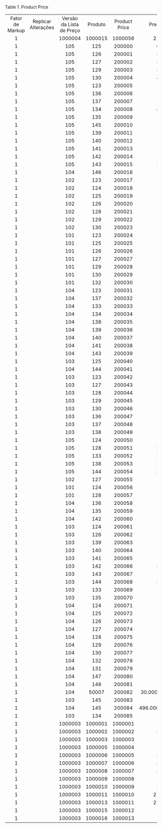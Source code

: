 <div id="d440570e1" class="table">

<div class="table-title">

Table 1. Product
Price

</div>

<div class="table-contents">

|                 |                     |                          |         |               |                  |                  |                  |
| :-------------: | :-----------------: | :----------------------: | :-----: | :-----------: | :--------------: | :--------------: | :--------------: |
| Fator de Markup | Replicar Alterações | Versão da Lista de Preço | Produto | Product Price |   Preço Limite   |  Preço de Lista  |   Preço Padrão   |
|        1        |                     |         1000004          | 1000015 |    1000056    |     2275.00      |     2275.00      |     2275.00      |
|        1        |                     |           105            |   125   |    200000     |      65.46       |      72.73       |      69.09       |
|        1        |                     |           105            |   126   |    200001     |      36.82       |      40.91       |      38.86       |
|        1        |                     |           105            |   127   |    200002     |      24.54       |      27.27       |      25.91       |
|        1        |                     |           105            |   129   |    200003     |      32.72       |      36.36       |      34.54       |
|        1        |                     |           105            |   130   |    200004     |      40.91       |      45.45       |      43.18       |
|        1        |                     |           105            |   123   |    200005     |       53.6       |      59.55       |      56.57       |
|        1        |                     |           105            |   136   |    200006     |      16.36       |      18.18       |      18.18       |
|        1        |                     |           105            |   137   |    200007     |       2.45       |       2.73       |       2.73       |
|        1        |                     |           105            |   134   |    200008     |      49.09       |      60.01       |      61.36       |
|        1        |                     |           105            |   135   |    200009     |      16.36       |        20        |      20.45       |
|        1        |                     |           105            |   145   |    200010     |        0         |        0         |        0         |
|        1        |                     |           105            |   139   |    200011     |       6.54       |       8.18       |       7.36       |
|        1        |                     |           105            |   140   |    200012     |       8.73       |      10.91       |       9.82       |
|        1        |                     |           105            |   141   |    200013     |       2.18       |       2.73       |       2.46       |
|        1        |                     |           105            |   142   |    200014     |       2.54       |       3.18       |       2.86       |
|        1        |                     |           105            |   143   |    200015     |      21.82       |      27.27       |      24.54       |
|        1        |                     |           104            |   146   |    200016     |        10        |        10        |        10        |
|        1        |                     |           102            |   123   |    200017     |        24        |        60        |        36        |
|        1        |                     |           102            |   124   |    200018     |        24        |        60        |        36        |
|        1        |                     |           102            |   125   |    200019     |        40        |        80        |        48        |
|        1        |                     |           102            |   126   |    200020     |        45        |        45        |        45        |
|        1        |                     |           102            |   128   |    200021     |        10        |        25        |        15        |
|        1        |                     |           102            |   129   |    200022     |        16        |        40        |        24        |
|        1        |                     |           102            |   130   |    200023     |        20        |        50        |        30        |
|        1        |                     |           101            |   123   |    200024     |       58.5       |        65        |      61.75       |
|        1        |                     |           101            |   125   |    200025     |        72        |        80        |        76        |
|        1        |                     |           101            |   126   |    200026     |       40.5       |        45        |      42.75       |
|        1        |                     |           101            |   127   |    200027     |        27        |        30        |       28.5       |
|        1        |                     |           101            |   129   |    200028     |        36        |        40        |        38        |
|        1        |                     |           101            |   130   |    200029     |        45        |        50        |       47.5       |
|        1        |                     |           101            |   132   |    200030     |        80        |       100        |        90        |
|        1        |                     |           104            |   123   |    200031     |       58.5       |        65        |      61.75       |
|        1        |                     |           104            |   137   |    200032     |       2.7        |        3         |        3         |
|        1        |                     |           104            |   133   |    200033     |        27        |        33        |      33.75       |
|        1        |                     |           104            |   134   |    200034     |        54        |        66        |       67.5       |
|        1        |                     |           104            |   138   |    200035     |        12        |        15        |       13.5       |
|        1        |                     |           104            |   139   |    200036     |       7.2        |        9         |       8.1        |
|        1        |                     |           104            |   140   |    200037     |       9.6        |        12        |       10.8       |
|        1        |                     |           104            |   141   |    200038     |       2.4        |        3         |       2.7        |
|        1        |                     |           104            |   143   |    200039     |        24        |        30        |        27        |
|        1        |                     |           103            |   125   |    200040     |        40        |        80        |        48        |
|        1        |                     |           104            |   144   |    200041     |        28        |        35        |       31.5       |
|        1        |                     |           103            |   123   |    200042     |        24        |        60        |        36        |
|        1        |                     |           103            |   127   |    200043     |        12        |        30        |        18        |
|        1        |                     |           103            |   128   |    200044     |        10        |        25        |        15        |
|        1        |                     |           103            |   129   |    200045     |        16        |        40        |        24        |
|        1        |                     |           103            |   130   |    200046     |        20        |        50        |        30        |
|        1        |                     |           103            |   136   |    200047     |        17        |        20        |        18        |
|        1        |                     |           103            |   137   |    200048     |       2.55       |        3         |       2.7        |
|        1        |                     |           103            |   138   |    200049     |      11.25       |        15        |      12.75       |
|        1        |                     |           105            |   124   |    200050     |       49.1       |      54.55       |      51.82       |
|        1        |                     |           105            |   128   |    200051     |      20.46       |      22.73       |      21.59       |
|        1        |                     |           105            |   133   |    200052     |      24.55       |        30        |      30.69       |
|        1        |                     |           105            |   138   |    200053     |      10.91       |      13.64       |      12.28       |
|        1        |                     |           105            |   144   |    200054     |      25.46       |      31.82       |      28.64       |
|        1        |                     |           102            |   127   |    200055     |        12        |        30        |        18        |
|        1        |                     |           101            |   124   |    200056     |        54        |        60        |        57        |
|        1        |                     |           101            |   128   |    200057     |       22.5       |        25        |      23.75       |
|        1        |                     |           104            |   136   |    200058     |        18        |        20        |        20        |
|        1        |                     |           104            |   135   |    200059     |        18        |        22        |       22.5       |
|        1        |                     |           104            |   142   |    200060     |       2.8        |       3.5        |       3.15       |
|        1        |                     |           103            |   124   |    200061     |        24        |        60        |        36        |
|        1        |                     |           103            |   126   |    200062     |        45        |        45        |        45        |
|        1        |                     |           103            |   139   |    200063     |       6.75       |        9         |       7.65       |
|        1        |                     |           103            |   140   |    200064     |        9         |        12        |       10.2       |
|        1        |                     |           103            |   141   |    200065     |       2.25       |        3         |       2.55       |
|        1        |                     |           103            |   142   |    200066     |      2.625       |       3.5        |      2.975       |
|        1        |                     |           103            |   143   |    200067     |       22.5       |        30        |       25.5       |
|        1        |                     |           103            |   144   |    200068     |      26.25       |        35        |      29.75       |
|        1        |                     |           103            |   133   |    200069     |       25.5       |        30        |        27        |
|        1        |                     |           103            |   135   |    200070     |        17        |        20        |        18        |
|        1        |                     |           104            |   124   |    200071     |        54        |        60        |        57        |
|        1        |                     |           104            |   125   |    200072     |        72        |        80        |        76        |
|        1        |                     |           104            |   126   |    200073     |       40.5       |        45        |      42.75       |
|        1        |                     |           104            |   127   |    200074     |        27        |        30        |       28.5       |
|        1        |                     |           104            |   128   |    200075     |       22.5       |        25        |      23.75       |
|        1        |                     |           104            |   129   |    200076     |        36        |        40        |        38        |
|        1        |                     |           104            |   130   |    200077     |        45        |        50        |       47.5       |
|        1        |                     |           104            |   132   |    200078     |        80        |       100        |        90        |
|        1        |                     |           104            |   131   |    200079     |        50        |        50        |        50        |
|        1        |                     |           104            |   147   |    200080     |        15        |        15        |        15        |
|        1        |                     |           104            |   148   |    200081     |        15        |        15        |        15        |
|        1        |                     |           104            |  50007  |    200082     | 30.000000000000  | 35.000000000000  | 33.000000000000  |
|        1        |                     |           103            |   145   |    200083     |        0         |        0         |        0         |
|        1        |                     |           104            |   145   |    200084     | 496.000000000000 | 520.000000000000 | 500.000000000000 |
|        1        |                     |           103            |   134   |    200085     |        51        | 60.000000000000  |        54        |
|        1        |                     |         1000003          | 1000001 |    1000001    |      17.90       |      17.90       |      17.90       |
|        1        |                     |         1000003          | 1000002 |    1000002    |      34.90       |      34.90       |      34.90       |
|        1        |                     |         1000003          | 1000003 |    1000003    |        15        |        15        |        15        |
|        1        |                     |         1000003          | 1000005 |    1000004    |        16        |        16        |        16        |
|        1        |                     |         1000003          | 1000006 |    1000005    |      28.90       |      28.90       |      28.90       |
|        1        |                     |         1000003          | 1000007 |    1000006    |      38.80       |      38.80       |      38.80       |
|        1        |                     |         1000003          | 1000008 |    1000007    |      38.50       |      38.50       |      38.50       |
|        1        |                     |         1000003          | 1000009 |    1000008    |       17.9       |       17.9       |       17.9       |
|        1        |                     |         1000003          | 1000010 |    1000009    |      24.90       |       24.9       |      24.90       |
|        1        |                     |         1000003          | 1000011 |    1000010    |     2799.00      |     2799.00      |     2799.00      |
|        1        |                     |         1000003          | 1000013 |    1000011    |     2248.00      |     2248.00      |     2248.00      |
|        1        |                     |         1000003          | 1000015 |    1000012    |       3250       |       3250       |       3250       |
|        1        |                     |         1000003          | 1000016 |    1000013    |       449        |       449        |       449        |

</div>

</div>
